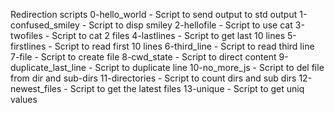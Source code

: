Redirection scripts
0-hello_world - Script to send output to std output
1-confused_smiley - Script to disp smiley
2-hellofile - Script to use cat
3-twofiles - Script to cat 2 files
4-lastlines - Script to get last 10 lines
5-firstlines - Script to read first 10 lines
6-third_line - Script to read third line
7-file - Script to create file
8-cwd_state - Script to direct content
9-duplicate_last_line - Script to duplicate line
10-no_more_js - Script to del file from dir and sub-dirs
11-directories - Script to count dirs and sub dirs
12-newest_files - Script to get the latest files
13-unique - Script to get uniq values